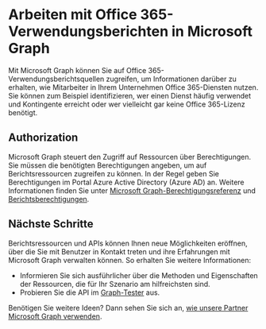 # <a name="working-with-office-365-usage-reports-in-microsoft-graph"></a>Arbeiten mit Office 365-Verwendungsberichten in Microsoft Graph

Mit Microsoft Graph können Sie auf Office 365-Verwendungsberichtsquellen zugreifen, um Informationen darüber zu erhalten, wie Mitarbeiter in Ihrem Unternehmen Office 365-Diensten nutzen. Sie können zum Beispiel identifizieren, wer einen Dienst häufig verwendet und Kontingente erreicht oder wer vielleicht gar keine Office 365-Lizenz benötigt.

## <a name="authorization"></a>Authorization

Microsoft Graph steuert den Zugriff auf Ressourcen über Berechtigungen. Sie müssen die benötigten Berechtigungen angeben, um auf Berichtsressourcen zugreifen zu können. In der Regel geben Sie Berechtigungen im Portal Azure Active Directory (Azure AD) an. Weitere Informationen finden Sie unter [Microsoft Graph-Berechtigungsreferenz](../../../concepts/permissions_reference.md) und [Berichtsberechtigungen](../../../concepts/permissions_reference.md#reports-permissions).

## <a name="next-steps"></a>Nächste Schritte

Berichtsressourcen und APIs können Ihnen neue Möglichkeiten eröffnen, über die Sie mit Benutzer in Kontakt treten und ihre Erfahrungen mit Microsoft Graph verwalten können. So erhalten Sie weitere Informationen:

- Informieren Sie sich ausführlicher über die Methoden und Eigenschaften der Ressourcen, die für Ihr Szenario am hilfreichsten sind.
- Probieren Sie die API im [Graph-Tester]((https://developer.microsoft.com/graph/graph-explorer)) aus.

Benötigen Sie weitere Ideen? Dann sehen Sie sich an, [wie unsere Partner Microsoft Graph verwenden](https://developer.microsoft.com/graph/graph/examples#partners).